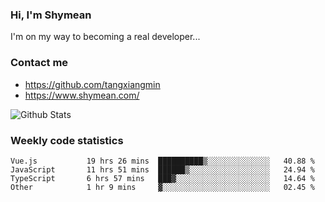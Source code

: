 ### Hi, I'm Shymean

I'm on my way to becoming a real developer...

### Contact me

- <https://github.com/tangxiangmin>
- <https://www.shymean.com/>

![Github Stats](https://github-readme-stats.vercel.app/api?username=tangxiangmin&show_icons=true&theme=dark)


###  Weekly code statistics

<!--START_SECTION:waka-->

```text
Vue.js           19 hrs 26 mins  ██████████▒░░░░░░░░░░░░░░   40.88 %
JavaScript       11 hrs 51 mins  ██████▒░░░░░░░░░░░░░░░░░░   24.94 %
TypeScript       6 hrs 57 mins   ███▓░░░░░░░░░░░░░░░░░░░░░   14.64 %
Other            1 hr 9 mins     ▓░░░░░░░░░░░░░░░░░░░░░░░░   02.45 %
```

<!--END_SECTION:waka-->